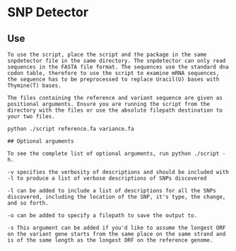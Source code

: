 # SNP Detector

## Use

    To use the script, place the script and the package in the same snpdetector file in the same directory. The snpdetector can only read sequences in the FASTA file format. The sequences use the standard dna codon table, therefore to use the script to examine mRNA sequences, the sequence has to be preprocessed to replace Uracil(U) bases with Thymine(T) bases.

    The files containing the reference and variant sequence are given as positional arguments. Ensure you are running the script from the directory with the files or use the absolute filepath destination to your two files.

    python ./script reference.fa variance.fa

    ## Optional arguments

    To see the complete list of optional arguments, run python ./script -h. 

    -v specifies the verbosity of descriptions and should be included with -l to produce a list of verbose descriptions of SNPs discovered

    -l can be added to include a list of descriptions for all the SNPs discovered, including the location of the SNP, it's type, the change, and so forth.

    -o can be added to specify a filepath to save the output to.

    -s This argument can be added if you'd like to assume the longest ORF on the variant gene starts from the same place on the same strand and is of the same length as the longest ORF on the reference genome.
